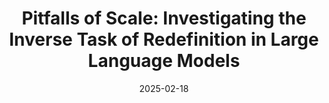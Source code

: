 ---
title: "Pitfalls of Scale: Investigating the Inverse Task of Redefinition in Large Language Models"
authors:
- Elena Stringli
- Maria Lymperaiou
- Giorgos Filandrianos
- Athanasios Voulodimos
- Giorgos Stamou

date: "2025-02-18"

publication: "ACL2025"

links:
    pdf: https://arxiv.org/abs/2502.12821
---